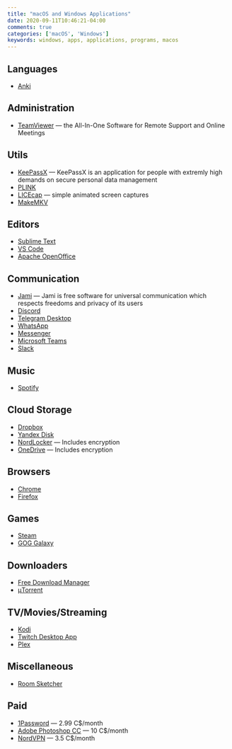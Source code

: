 ```yaml
---
title: "macOS and Windows Applications"
date: 2020-09-11T10:46:21-04:00
comments: true
categories: ['macOS', 'Windows']
keywords: windows, apps, applications, programs, macos
---
```


## Languages
* [Anki](https://apps.ankiweb.net/)

## Administration
* [TeamViewer](http://www.teamviewer.com/) — the All-In-One Software for Remote Support and Online Meetings

## Utils
* [KeePassX](http://www.keepassx.org/) — KeePassX is an application for people with extremly high demands on secure personal data management
* [PLINK](https://www.cog-genomics.org/plink/)
* [LICEcap](https://www.cockos.com/licecap/) — simple animated screen captures
* [MakeMKV](http://makemkv.com/)

## Editors
* [Sublime Text](https://www.sublimetext.com/)
* [VS Code](https://code.visualstudio.com/)
* [Apache OpenOffice](https://www.openoffice.org/download/index.html)

## Communication
* [Jami](https://jami.net/) — Jami is free software for universal communication which respects freedoms and privacy of its users
* [Discord](https://discord.com/)
* [Telegram Desktop](https://desktop.telegram.org/)
* [WhatsApp](https://www.whatsapp.com/download)
* [Messenger](https://www.messenger.com/desktop)
* [Microsoft Teams](https://www.microsoft.com/en-ca/microsoft-365/microsoft-teams/group-chat-software)
* [Slack](https://slack.com/intl/en-ca/download)

## Music
* [Spotify](https://www.spotify.com)

## Cloud Storage
* [Dropbox](https://www.dropbox.com/)
* [Yandex Disk](https://disk.yandex.com/)
* [NordLocker](https://nordlocker.com/) — Includes encryption
* [OneDrive](https://www.microsoft.com/en-ca/microsoft-365/onedrive) — Includes encryption

## Browsers
* [Chrome](https://www.google.com/intl/en/chrome/browser/)
* [Firefox](http://www.mozilla.org/en-US/firefox/new/)

## Games
* [Steam](http://store.steampowered.com/)
* [GOG Galaxy](https://www.gog.com/galaxy)

## Downloaders
* [Free Download Manager](http://freedownloadmanager.org)
* [μTorrent](http://www.utorrent.com/)

## TV/Movies/Streaming
* [Kodi](https://kodi.tv/)
* [Twitch Desktop App](https://app.twitch.tv/)
* [Plex](https://www.plex.tv/)

## Miscellaneous
* [Room Sketcher](https://www.roomsketcher.com/)

## Paid
* [1Password](https://1password.com/) — 2.99 C$/month
* [Adobe Photoshop CC](https://www.adobe.com/ca/products/photoshop/free-trial-download.html) — 10 C$/month
* [NordVPN](https://nordvpn.com) — 3.5 C$/month
